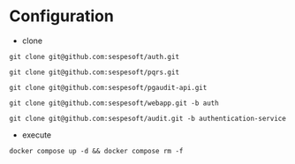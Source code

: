 # Configuration

* clone

```
git clone git@github.com:sespesoft/auth.git
```

```
git clone git@github.com:sespesoft/pqrs.git
```

```
git clone git@github.com:sespesoft/pgaudit-api.git
```

```
git clone git@github.com:sespesoft/webapp.git -b auth
```

```
git clone git@github.com:sespesoft/audit.git -b authentication-service
```

* execute

```
docker compose up -d && docker compose rm -f
```
